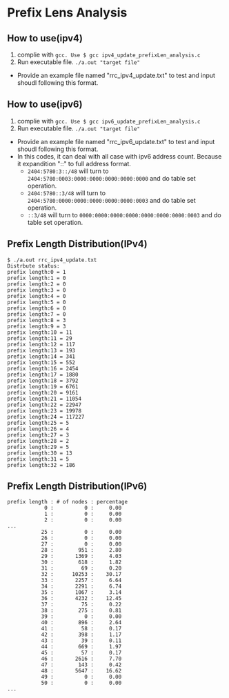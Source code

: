 # Prefix Lens Analysis

## How to use(ipv4)
1. complie with `gcc. Use $ gcc ipv4_update_prefixLen_analysis.c` 
2. Run executable file. `./a.out "target file"`
* Provide an example file named "rrc_ipv4_update.txt" to test and input shoudl following this format.

## How to use(ipv6)
1. complie with `gcc. Use $ gcc ipv6_update_prefixLen_analysis.c` 
2. Run executable file. `./a.out "target file"`
* Provide an example file named "rrc_ipv6_update.txt" to test and input shoudl following this format.
* In this codes, it can deal with all case with ipv6 address count. Because it expandition "::" to full address format.
    * `2404:5780:3::/48` will turn to `2404:5780:0003:0000:0000:0000:0000:0000` and do table set operation. 
    * `2404:5780::3/48` will turn to `2404:5780:0000:0000:0000:0000:0000:0003` and do table set operation. 
    * `::3/48` will turn to `0000:0000:0000:0000:0000:0000:0000:0003` and do table set operation. 

## Prefix Length Distribution(IPv4)
```
$ ./a.out rrc_ipv4_update.txt
Distrbute status:
prefix length:0 = 1
prefix length:1 = 0
prefix length:2 = 0
prefix length:3 = 0
prefix length:4 = 0
prefix length:5 = 0
prefix length:6 = 0
prefix length:7 = 0
prefix length:8 = 3
prefix length:9 = 3
prefix length:10 = 11
prefix length:11 = 29
prefix length:12 = 117
prefix length:13 = 193
prefix length:14 = 341
prefix length:15 = 552
prefix length:16 = 2454
prefix length:17 = 1880
prefix length:18 = 3792
prefix length:19 = 6761
prefix length:20 = 9161
prefix length:21 = 11054
prefix length:22 = 22947
prefix length:23 = 19978
prefix length:24 = 117227
prefix length:25 = 5
prefix length:26 = 4
prefix length:27 = 3
prefix length:28 = 2
prefix length:29 = 5
prefix length:30 = 13
prefix length:31 = 5
prefix length:32 = 186
```

## Prefix Length Distribution(IPv6)
```
prefix length : # of nodes : percentage
            0 :          0 :     0.00
            1 :          0 :     0.00
            2 :          0 :     0.00
...
           25 :          0 :     0.00
           26 :          0 :     0.00
           27 :          0 :     0.00
           28 :        951 :     2.80
           29 :       1369 :     4.03
           30 :        618 :     1.82
           31 :         69 :     0.20
           32 :      10253 :    30.17
           33 :       2257 :     6.64
           34 :       2291 :     6.74
           35 :       1067 :     3.14
           36 :       4232 :    12.45
           37 :         75 :     0.22
           38 :        275 :     0.81
           39 :          0 :     0.00
           40 :        896 :     2.64
           41 :         58 :     0.17
           42 :        398 :     1.17
           43 :         39 :     0.11
           44 :        669 :     1.97
           45 :         57 :     0.17
           46 :       2616 :     7.70
           47 :        143 :     0.42
           48 :       5647 :    16.62
           49 :          0 :     0.00
           50 :          0 :     0.00
...
```
